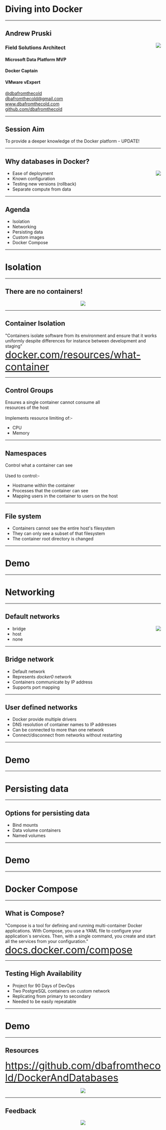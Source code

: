 # Diving into Docker

---

## Andrew Pruski

<img src="images/apruski.jpg" style="float: right"/>

### Field Solutions Architect
#### Microsoft Data Platform MVP
#### Docker Captain
#### VMware vExpert

<!-- .slide: style="text-align: left;"> -->
<i class="fab fa-twitter"></i><a href="https://twitter.com/dbafromthecold">  @dbafromthecold</a><br>
<i class="fas fa-envelope"></i>  dbafromthecold@gmail.com<br>
<i class="fab fa-wordpress"></i>  www.dbafromthecold.com<br>
<i class="fab fa-github"></i><a href="https://github.com/dbafromthecold">  github.com/dbafromthecold</a>

---

## Session Aim
<!-- .slide: style="text-align: left;"> -->
To provide a deeper knowledge of the Docker platform - UPDATE!

---

## Why databases in Docker?

<img src="images/docker_icon.png" style="float: right"/>

<!-- .slide: style="text-align: left;"> -->
- Ease of deployment
- Known configuration
- Testing new versions (rollback)
- Separate compute from data

---

## Agenda
<!-- .slide: style="text-align: left;"> -->
- Isolation<br>
- Networking<br>
- Persisting data<br>
- Custom images<br>
- Docker Compose<br>

---

# Isolation

---

## There are no containers!
<!-- .slide: style="text-align: left;"> -->

<p align="center">
  <img src="images/there-is-no-spoon.gif" />
</p>

---

## Container Isolation
<!-- .slide: style="text-align: left;"> -->
"Containers isolate software from its environment and ensure that it works uniformly despite differences for instance between development and staging"<br>
<font size="6"><a href="https://www.docker.com/resources/what-container">docker.com/resources/what-container</a></font>

---

## Control Groups
<!-- .slide: style="text-align: left;"> -->
Ensures a single container cannot consume all<br>
resources of the host<br>
<br>
Implements resource limiting of:-
- CPU
- Memory

---

## Namespaces
<!-- .slide: style="text-align: left;"> -->
Control what a container can see<br>
<br>
Used to control:-<br>
- Hostname within the container
- Processes that the container can see
- Mapping users in the container to users on the host

---

## File system
<!-- .slide: style="text-align: left;"> -->
- Containers cannot see the entire host's filesystem<br>
- They can only see a subset of that filesystem<br>
- The container root directory is changed

---

# Demo

---

# Networking

---

## Default networks
<!-- .slide: style="text-align: left;"> -->
<img src="images/docker_default_networks.png" style="float: right"/>

- bridge<br>
- host<br>
- none<br>

---

## Bridge network
<!-- .slide: style="text-align: left;"> -->
- Default network<br>
- Represents _docker0_ network<br>
- Containers communicate by IP address<br>
- Supports port mapping 

---

## User defined networks
<!-- .slide: style="text-align: left;"> -->
- Docker provide multiple drivers<br>
- DNS resolution of container names to IP addresses<br>
- Can be connected to more than one network<br>
- Connect/disconnect from networks without restarting<br>

---

# Demo

---

# Persisting data

---

## Options for persisting data
<!-- .slide: style="text-align: left;"> -->
- Bind mounts<br>
- Data volume containers<br>
- Named volumes


---

# Demo

---

# Docker Compose

---

## What is Compose?
<!-- .slide: style="text-align: left;"> -->
"Compose is a tool for defining and running multi-container Docker applications.
With Compose, you use a YAML file to configure your application`s services.
Then, with a single command, you create and start all the services from your configuration."<br>
<font size="6"><a href="https://docs.docker.com/compose/">docs.docker.com/compose</a></font>

---

## Testing High Availability
<!-- .slide: style="text-align: left;"> -->

- Project for 90 Days of DevOps
- Two PostgreSQL containers on custom network
- Replicating from primary to secondary
- Needed to be easily repeatable

---

# Demo

---

## Resources
<!-- .slide: style="text-align: left;"> -->
<font size="6">
<a href="https://github.com/dbafromthecold/DockerAndDatabases">https://github.com/dbafromthecold/DockerAndDatabases</a><br>
</font>

<p align="center">
  <img src="images/DockerDatabasesQr.png" />
</p>

---

## Feedback

<p align="center">
<img src="images/openfest_feedback_qr.png" />
</p>